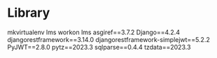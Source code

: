 # Library

mkvirtualenv lms
workon lms
asgiref==3.7.2
Django==4.2.4
djangorestframework==3.14.0
djangorestframework-simplejwt==5.2.2
PyJWT==2.8.0
pytz==2023.3
sqlparse==0.4.4
tzdata==2023.3
